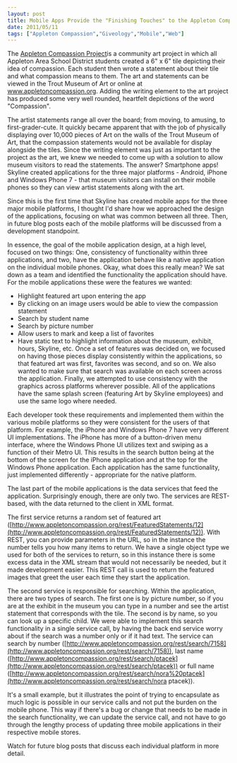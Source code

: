 ```yaml
---
layout: post
title: Mobile Apps Provide the "Finishing Touches" to the Appleton Compassion Project
date: 2011/05/11
tags: ["Appleton Compassion","Giveology","Mobile","Web"]
---
```


The [Appleton Compassion Project](http://www.appletoncompassion.org/)is a community art project in which all Appleton Area School District students created a 6" x 6" tile depicting their idea of compassion. Each student then wrote a statement about their tile and what compassion means to them. The art and statements can be viewed in the Trout Museum of Art or online at www.appletoncompassion.org. Adding the writing element to the art project has produced some very well rounded, heartfelt depictions of the word "Compassion".

The artist statements range all over the board; from moving, to amusing, to first-grader-cute. It quickly became apparent that with the job of physically displaying over 10,000 pieces of Art on the walls of the Trout Museum of Art, that the compassion statements would not be available for display alongside the tiles. Since the writing element was just as important to the project as the art, we knew we needed to come up with a solution to allow museum visitors to read the statements. The answer? Smartphone apps! Skyline created applications for the three major platforms - Android, iPhone and Windows Phone 7 - that museum visitors can install on their mobile phones so they can view artist statements along with the art.

Since this is the first time that Skyline has created mobile apps for the three major mobile platforms, I thought I'd share how we approached the design of the applications, focusing on what was common between all three. Then, in future blog posts each of the mobile platforms will be discussed from a development standpoint.

In essence, the goal of the mobile application design, at a high level, focused on two things: One, consistency of functionality within three applications, and two, have the application behave like a native application on the individual mobile phones. Okay, what does this really mean? We sat down as a team and identified the functionality the application should have. For the mobile applications these were the features we wanted:

*   Highlight featured art upon entering the app
*   By clicking on an image users would be able to view the compassion statement
*   Search by student name
*   Search by picture number
*   Allow users to mark and keep a list of favorites
*   Have static text to highlight information about the museum, exhibit, hours, Skyline, etc.
Once a set of features was decided on, we focused on having those pieces display consistently within the applications, so that featured art was first, favorites was second, and so on. We also wanted to make sure that search was available on each screen across the application. Finally, we attempted to use consistency with the graphics across platforms wherever possible. All of the applications have the same splash screen (featuring Art by Skyline employees) and use the same logo where needed.

Each developer took these requirements and implemented them within the various mobile platforms so they were consistent for the users of that platform. For example, the iPhone and Windows Phone 7 have very different UI implementations. The iPhone has more of a button-driven menu interface, where the Windows Phone UI utilizes text and swiping as a function of their Metro UI. This results in the search button being at the bottom of the screen for the iPhone application and at the top for the Windows Phone application. Each application has the same functionality, just implemented differently - appropriate for the native platform.

The last part of the mobile applications is the data services that feed the application. Surprisingly enough, there are only two. The services are REST-based, with the data returned to the client in XML format.

The first service returns a random set of featured art ([http://www.appletoncompassion.org/rest/FeaturedStatements/12](http://www.appletoncompassion.org/rest/FeaturedStatements/12)). With REST, you can provide parameters in the URL, so in the instance the number tells you how many items to return. We have a single object type we used for both of the services to return, so in this instance there is some excess data in the XML stream that would not necessarily be needed, but it made development easier. This REST call is used to return the featured images that greet the user each time they start the application.

The second service is responsible for searching. Within the application, there are two types of search. The first one is by picture number, so if you are at the exhibit in the museum you can type in a number and see the artist statement that corresponds with the tile. The second is by name, so you can look up a specific child. We were able to implement this search functionality in a single service call, by having the back end service worry about if the search was a number only or if it had text. The service can search by number ([http://www.appletoncompassion.org/rest/search/7158](http://www.appletoncompassion.org/rest/search/7158)), last name ([http://www.appletoncompassion.org/rest/search/ptacek](http://www.appletoncompassion.org/rest/search/ptacek)) or full name ([http://www.appletoncompassion.org/rest/search/nora%20ptacek](http://www.appletoncompassion.org/rest/search/nora ptacek)).

It's a small example, but it illustrates the point of trying to encapsulate as much logic is possible in our service calls and not put the burden on the mobile phone. This way if there's a bug or change that needs to be made in the search functionality, we can update the service call, and not have to go through the lengthy process of updating three mobile applications in their respective mobile stores.

Watch for future blog posts that discuss each individual platform in more detail.
